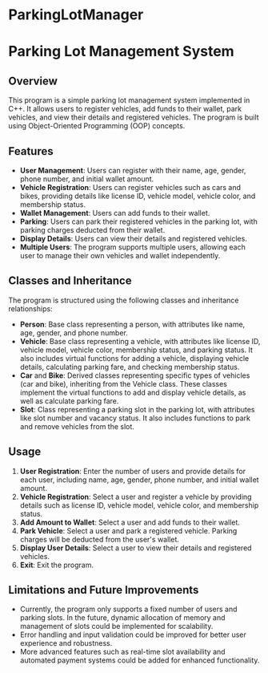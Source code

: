 # ParkingLotManager
# Parking Lot Management System

## Overview
This program is a simple parking lot management system implemented in C++. It allows users to register vehicles, add funds to their wallet, park vehicles, and view their details and registered vehicles. The program is built using Object-Oriented Programming (OOP) concepts.

## Features
- **User Management**: Users can register with their name, age, gender, phone number, and initial wallet amount.
- **Vehicle Registration**: Users can register vehicles such as cars and bikes, providing details like license ID, vehicle model, vehicle color, and membership status.
- **Wallet Management**: Users can add funds to their wallet.
- **Parking**: Users can park their registered vehicles in the parking lot, with parking charges deducted from their wallet.
- **Display Details**: Users can view their details and registered vehicles.
- **Multiple Users**: The program supports multiple users, allowing each user to manage their own vehicles and wallet independently.

## Classes and Inheritance
The program is structured using the following classes and inheritance relationships:
- **Person**: Base class representing a person, with attributes like name, age, gender, and phone number.
- **Vehicle**: Base class representing a vehicle, with attributes like license ID, vehicle model, vehicle color, membership status, and parking status. It also includes virtual functions for adding a vehicle, displaying vehicle details, calculating parking fare, and checking membership status.
- **Car** and **Bike**: Derived classes representing specific types of vehicles (car and bike), inheriting from the Vehicle class. These classes implement the virtual functions to add and display vehicle details, as well as calculate parking fare.
- **Slot**: Class representing a parking slot in the parking lot, with attributes like slot number and vacancy status. It also includes functions to park and remove vehicles from the slot.

## Usage
1. **User Registration**: Enter the number of users and provide details for each user, including name, age, gender, phone number, and initial wallet amount.
2. **Vehicle Registration**: Select a user and register a vehicle by providing details such as license ID, vehicle model, vehicle color, and membership status.
3. **Add Amount to Wallet**: Select a user and add funds to their wallet.
4. **Park Vehicle**: Select a user and park a registered vehicle. Parking charges will be deducted from the user's wallet.
5. **Display User Details**: Select a user to view their details and registered vehicles.
6. **Exit**: Exit the program.

## Limitations and Future Improvements
- Currently, the program only supports a fixed number of users and parking slots. In the future, dynamic allocation of memory and management of slots could be implemented for scalability.
- Error handling and input validation could be improved for better user experience and robustness.
- More advanced features such as real-time slot availability and automated payment systems could be added for enhanced functionality.

